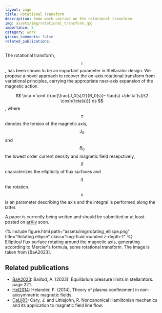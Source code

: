 ```yaml
---
layout: page
title: Rotational Transform 
description: Some work carried on the rotational transform.
img: assets/img/rotational_transform.jpg
importance: 2
category: work
giscus_comments: false
related_publications: 
---
```



The rotational transform, $$\iota$$, has been shown to be an important parameter in Stellarator design. We propose a novel approach to recover the on-axis rotational transform from variational principles, carrying the appropriate near-axis expansion of the magnetic action. 

$$ \iota =  \oint \frac{\frac{J_0(s)/2}{B_0(s)}- \tau(s) +\delta'(s)}{2 \cosh{\eta(s)}} ds $$, 
where $$\tau$$ denotes the torsion of the magnetic axis, $$J_0$$ and $$B_0$$ the lowest order current density and magnetic field resepctively, $$\delta$$ characterizes the ellipticity of flux surfaces and $$\eta$$  the rotation. $$s$$ is an parameter describing the axis and the integral is performed along the latter. 


A paper is currently being written and should be submitted or at least posted on [arXiv](https://arxiv.org) soon. 

<div class="row">
    <div class="col-sm mt-3 mt-md-0">
        {% include figure.html path="assets/img/rotating_ellispe.png" title="Rotating ellipse" class="img-fluid rounded z-depth-1" %}
    </div>
</div>
<div class="caption">
    Elliptical flux surface rotating around the magnetic axis, generating according to Mercier's formula, some rotational transform. The image is taken from [BaA2023].
</div>


## Related publications 
- [BaA2023](https://infoscience.epfl.ch/record/302888?ln=en): Baillod, A. (2023). Equilibrium pressure limits in stellarators. page 221. 
- [Hel2014](https://iopscience.iop.org/article/10.1088/0034-4885/77/8/087001/meta): Helander, P. (2014), Theory of plasma confinement in non-axisymmetric magnetic fields.
- [CaLij83](https://www.sciencedirect.com/science/article/abs/pii/0003491683903135): Cary, J. and Littlejohn, R. Noncanonical Hamiltonian mechanics and its application to magnetic field line flow.
